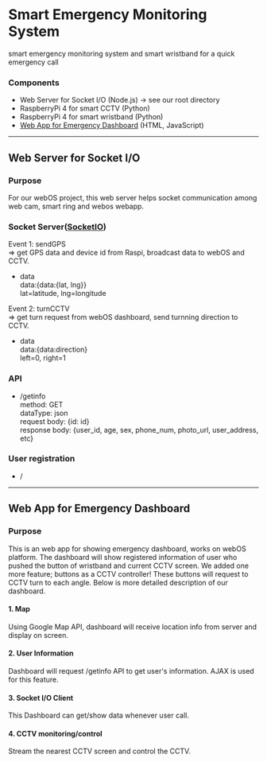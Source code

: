 # Smart Emergency Monitoring System    
     
smart emergency monitoring system and smart wristband for a quick emergency call     

### Components     
- Web Server for Socket I/O (Node.js) -> see our root directory     
- RaspberryPi 4 for smart CCTV (Python)    
- RaspberryPi 4 for smart wristband (Python)    
- [Web App for Emergency Dashboard](https://github.com/kjsu0209/TatataNodeAPI/tree/master/myApp) (HTML, JavaScript)      

----

## Web Server for Socket I/O
       
### Purpose      
For our webOS project, this web server helps socket communication among web cam, smart ring and webos webapp.  
### Socket Server([SocketIO](https://socket.io/))    
Event 1: sendGPS     
=> get GPS data and device id from Raspi, broadcast data to webOS and CCTV.   
- data      
data:{data:{lat, lng}}   
lat=latitude, lng=longitude       
     
Event 2: turnCCTV      
=> get turn request from webOS dashboard, send turnning direction to CCTV.       
- data      
data:{data:direction}       
left=0, right=1     
      
### API    
* /getinfo      
method: GET       
dataType: json     
request body: {id: id}       
response body: {user_id, age, sex, phone_num, photo_url, user_address, etc}     
        
### User registration     
* /

-------------------

## Web App for Emergency Dashboard
       
### Purpose      
This is an web app for showing emergency dashboard, works on webOS platform. The dashboard will show registered information of user who pushed the button of wristband and current CCTV screen. We added one more feature; buttons as a CCTV controller! These buttons will request to CCTV turn to each angle. Below is more detailed description of our dashboard.        
#### 1. Map    
Using Google Map API, dashboard will receive location info from server and display on screen.    
#### 2. User Information       
Dashboard will request /getinfo API to get user's information. AJAX is used for this feature.       
#### 3. Socket I/O Client      
This Dashboard can get/show data whenever user call.      
#### 4. CCTV monitoring/control      
Stream the nearest CCTV screen and control the CCTV.

